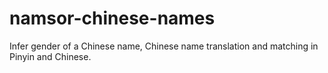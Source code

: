 # namsor-chinese-names
Infer gender of a Chinese name, Chinese name translation and matching in Pinyin and Chinese.
